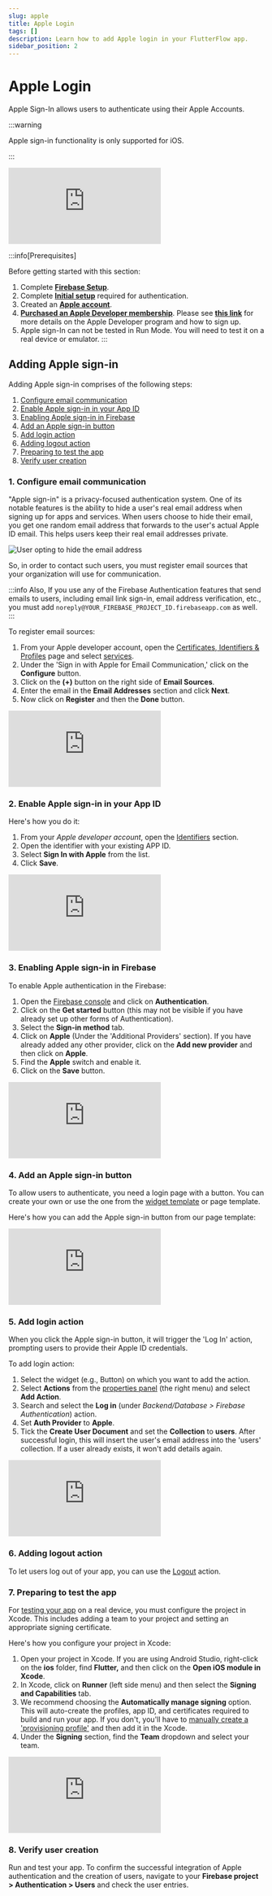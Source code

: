 ```yaml
---
slug: apple
title: Apple Login
tags: []
description: Learn how to add Apple login in your FlutterFlow app.
sidebar_position: 2
---
```



# Apple Login

Apple Sign-In allows users to authenticate using their Apple Accounts.

:::warning

Apple sign-in functionality is only supported for iOS.

:::

<div style={{
    position: 'relative',
    paddingBottom: 'calc(56.67989417989418% + 41px)', // Keeps the aspect ratio and additional padding
    height: 0,
    width: '100%'}}>
    <iframe 
        src="https://www.loom.com/embed/679fb847b2d340368021ec1fded4e055?sid=c445ba10-5ec8-4727-807d-1591c627dd6e"
        title=""
        style={{
            position: 'absolute',
            top: 0,
            left: 0,
            width: '100%',
            height: '100%',
            colorScheme: 'light'
        }}
        frameborder="0"
        loading="lazy"
        webkitAllowFullScreen
        mozAllowFullScreen
        allowFullScreen
        allow="clipboard-write">
    </iframe>
</div>
<p></p>


:::info[Prerequisites]

Before getting started with this section:

1. Complete [**Firebase Setup**](#).
2. Complete [**Initial setup**](initial-setup.md) required for authentication.
3. Created an [**Apple account**](https://appleid.apple.com/account?appId=632&returnUrl=https%3A%2F%2Fdeveloper.apple.com%2Faccount%2F).
4. [**Purchased an Apple Developer membership**](https://developer.apple.com/programs/enroll/). Please see [**this link**](https://developer.apple.com/programs/) for more details on the Apple Developer program and how to sign up.
5. Apple sign-In can not be tested in Run Mode. You will need to test it on a real device or emulator.
:::

## Adding Apple sign-in

Adding Apple sign-in comprises of the following steps:

1. [Configure email communication](#1-configure-email-communication)
2. [Enable Apple sign-in in your App ID](#2-enable-apple-sign-in-in-your-app-id)
3. [Enabling Apple sign-in in Firebase](#3-enabling-apple-sign-in-in-firebase)
4. [Add an Apple sign-in button](#4-add-an-apple-sign-in-button)
5. [Add login action](#5-add-login-action)
6. [Adding logout action](#6-adding-logout-action)
7. [Preparing to test the app](#7-preparing-to-test-the-app)
8. [Verify user creation](#8-verify-user-creation)

### 1. Configure email communication

"Apple sign-in" is a privacy-focused authentication system. One of its notable features is the ability to hide a user's real email address when signing up for apps and services. When users choose to hide their email, you get one random email address that forwards to the user's actual Apple ID email. This helps users keep their real email addresses private.

![User opting to hide the email address](../../imgs/opt-to-hide-email.png)

So, in order to contact such users, you must register email sources that your organization will use for communication.

:::info
Also, If you use any of the Firebase Authentication features that send emails to users, including email link sign-in, email address verification, etc., you must add `noreply@YOUR_FIREBASE_PROJECT_ID.firebaseapp.com` as well.
:::

To register email sources:

1. From your Apple developer account, open the [Certificates, Identifiers & Profiles](https://developer.apple.com/account/resources/certificates/list) page and select [services](https://developer.apple.com/account/resources/services/list).
2. Under the 'Sign in with Apple for Email Communication,' click on the **Configure** button.
3. Click on the **(+)** button on the right side of **Email Sources**.
4. Enter the email in the **Email Addresses** section and click **Next**.
5. Now click on **Register** and then the **Done** button.

<div style={{
    position: 'relative',
    paddingBottom: 'calc(56.67989417989418% + 41px)', // Keeps the aspect ratio and additional padding
    height: 0,
    width: '100%'}}>
    <iframe 
        src="https://www.loom.com/embed/42fe04061afe4816a8148a8bf8fdeddc?sid=7cccdf73-4020-494a-a64f-60ff1a57c532"
        title=""
        style={{
            position: 'absolute',
            top: 0,
            left: 0,
            width: '100%',
            height: '100%',
            colorScheme: 'light'
        }}
        frameborder="0"
        loading="lazy"
        webkitAllowFullScreen
        mozAllowFullScreen
        allowFullScreen
        allow="clipboard-write">
    </iframe>
</div>
<p></p>

### 2. Enable Apple sign-in in your App ID

Here's how you do it:

1. From your *Apple developer account*, open the [Identifiers](https://developer.apple.com/account/resources/identifiers/list) section.
2. Open the identifier with your existing APP ID.
3. Select **Sign In with Apple** from the list.
4. Click **Save**.

<div style={{
    position: 'relative',
    paddingBottom: 'calc(56.67989417989418% + 41px)', // Keeps the aspect ratio and additional padding
    height: 0,
    width: '100%'}}>
    <iframe 
        src="https://www.loom.com/embed/7c0c5c406c1e49008eadf9667cbc5d6c?sid=bed2b093-3a8c-4651-94a6-19aafa2a86dd"
        title=""
        style={{
            position: 'absolute',
            top: 0,
            left: 0,
            width: '100%',
            height: '100%',
            colorScheme: 'light'
        }}
        frameborder="0"
        loading="lazy"
        webkitAllowFullScreen
        mozAllowFullScreen
        allowFullScreen
        allow="clipboard-write">
    </iframe>
</div>
<p></p>

### 3. Enabling Apple sign-in in Firebase

To enable Apple authentication in the Firebase:

1. Open the [Firebase console](https://console.firebase.google.com/) and click on **Authentication**.
2. Click on the **Get started** button (this may not be visible if you have already set up other forms of Authentication).
3. Select the **Sign-in method** tab.
4. Click on **Apple** (Under the 'Additional Providers' section). If you have already added any other provider, click on the **Add new provider** and then click on **Apple**.
5. Find the **Apple** switch and enable it.
6. Click on the **Save** button.

<div style={{
    position: 'relative',
    paddingBottom: 'calc(56.67989417989418% + 41px)', // Keeps the aspect ratio and additional padding
    height: 0,
    width: '100%'}}>
    <iframe 
        src="https://www.loom.com/embed/3cfc16349c2241d8bec0a6ff023771f7?sid=38cccdf9-6aaf-4e14-b1dc-5a8d7abdc180"
        title=""
        style={{
            position: 'absolute',
            top: 0,
            left: 0,
            width: '100%',
            height: '100%',
            colorScheme: 'light'
        }}
        frameborder="0"
        loading="lazy"
        webkitAllowFullScreen
        mozAllowFullScreen
        allowFullScreen
        allow="clipboard-write">
    </iframe>
</div>
<p></p>

### 4. Add an Apple sign-in button

To allow users to authenticate, you need a login page with a button. You can create your own or use the one from the [widget template](#) or page template.

Here's how you can add the Apple sign-in button from our page template:

<div style={{
    position: 'relative',
    paddingBottom: 'calc(56.67989417989418% + 41px)', // Keeps the aspect ratio and additional padding
    height: 0,
    width: '100%'}}>
    <iframe 
        src="https://www.loom.com/embed/e108b22f659e41f596a9abdc0c95930b?sid=e14a1ce3-cd85-4871-a5f4-dca6d51fa8c9"
        title=""
        style={{
            position: 'absolute',
            top: 0,
            left: 0,
            width: '100%',
            height: '100%',
            colorScheme: 'light'
        }}
        frameborder="0"
        loading="lazy"
        webkitAllowFullScreen
        mozAllowFullScreen
        allowFullScreen
        allow="clipboard-write">
    </iframe>
</div>
<p></p>

### 5. Add login action

When you click the Apple sign-in button, it will trigger the 'Log In' action, prompting users to provide their Apple ID credentials.

To add login action:

1. Select the widget (e.g., Button) on which you want to add the action.
2. Select **Actions** from the [properties panel](#) (the right menu) and select **Add Action**.
3. Search and select the **Log in** (under *Backend/Database > Firebase Authentication*) action.
4. Set **Auth Provider** to **Apple**.
5. Tick the **Create User Document** and set the **Collection** to **users**. After successful login, this will insert the user's email address into the 'users' collection. If a user already exists, it won't add details again.

<div style={{
    position: 'relative',
    paddingBottom: 'calc(56.67989417989418% + 41px)', // Keeps the aspect ratio and additional padding
    height: 0,
    width: '100%'}}>
    <iframe 
        src="https://www.loom.com/embed/4f3744c3975e4b1da47d2a8479b59f81?sid=fb6b76c7-79dd-4fe1-910f-4d4da50a764f"
        title=""
        style={{
            position: 'absolute',
            top: 0,
            left: 0,
            width: '100%',
            height: '100%',
            colorScheme: 'light'
        }}
        frameborder="0"
        loading="lazy"
        webkitAllowFullScreen
        mozAllowFullScreen
        allowFullScreen
        allow="clipboard-write">
    </iframe>
</div>
<p></p>

### 6. Adding logout action

To let users log out of your app, you can use the [Logout](../../logout-action.md) action.

### 7. Preparing to test the app

For [testing your app](#) on a real device, you must configure the project in Xcode. This includes adding a team to your project and setting an appropriate signing certificate.

Here's how you configure your project in Xcode:

1. Open your project in Xcode. If you are using Android Studio, right-click on the **ios** folder, find **Flutter,** and then click on the **Open iOS module in Xcode**.
2. In Xcode, click on **Runner** (left side menu) and then select the **Signing and Capabilities** tab.
3. We recommend choosing the **Automatically manage signing** option. This will auto-create the profiles, app ID, and certificates required to build and run your app. If you don't, you'll have to [manually create a 'provisioning profile'](https://blog.codemagic.io/distributing-native-ios-sdk-with-flutter-module-using-codemagic/) and then add it in the Xcode.
4. Under the **Signing** section, find the **Team** dropdown and select your team.

<div style={{
    position: 'relative',
    paddingBottom: 'calc(56.67989417989418% + 41px)', // Keeps the aspect ratio and additional padding
    height: 0,
    width: '100%'}}>
    <iframe 
        src="https://www.loom.com/embed/cb9e1e3605d94636bb7893e23043b3a8?sid=105b5cf1-a15e-4157-820d-6f1761bb7c35"
        title=""
        style={{
            position: 'absolute',
            top: 0,
            left: 0,
            width: '100%',
            height: '100%',
            colorScheme: 'light'
        }}
        frameborder="0"
        loading="lazy"
        webkitAllowFullScreen
        mozAllowFullScreen
        allowFullScreen
        allow="clipboard-write">
    </iframe>
</div>
<p></p>

### 8. Verify user creation

Run and test your app. To confirm the successful integration of Apple authentication and the creation of users, navigate to your **Firebase project > Authentication > Users** and check the user entries.
